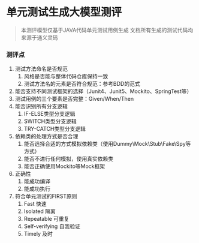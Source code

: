 # 单元测试生成大模型测评

> 本测评模型仅基于JAVA代码单元测试用例生成
> 文档所有生成的测试代码均来源于通义灵码

### 测评点
1. 测试方法命名是否规范
   1. 风格是否能与整体代码仓库保持一致
   2. 测试方法名的元素是否符合规范：参考BDD的范式
2. 能否支持不同测试框架的选择（Junit4、Junit5、Mockito、SpringTest等）
3. 测试用例的三个要素是否完整：Given/When/Then
4. 能否识别所有分支逻辑
   1. IF-ELSE类型分支逻辑
   2. SWITCH类型分支逻辑
   3. TRY-CATCH类型分支逻辑
5. 依赖类的处理方式是否合理
   1. 能否选择合适的方式模拟依赖类（使用Dummy\Mock\Stub\Fake\Spy等方式）
   2. 能否不进行任何模拟，使用真实依赖类
   3. 能否正确使用Mockito等Mock框架
6. 正确性
   1. 能成功编译
   2. 能成功执行
7. 符合单元测试的FIRST原则 
   1. Fast 快速 
   2. Isolated 隔离 
   3. Repeatable 可重复 
   4. Self-verifying 自我验证 
   5. Timely 及时


